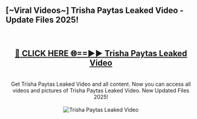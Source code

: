 <h2>[~Viral Videos~] Trisha Paytas Leaked Video - Update Files 2025!</h2>
<br>
<div align="center">
<h2><a href="https://betterlinks.top/A2PfLJ" rel="nofollow">🔴 CLICK HERE 🌐==►► Trisha Paytas Leaked Video</a></h2>
<br>
Get Trisha Paytas Leaked Video and all content. Now you can access all videos and pictures of Trisha Paytas Leaked Video. New Updated Files 2025!
<br>
<br>
<a href="https://betterlinks.top/A2PfLJ" rel="nofollow" data-target="animated-image.originalLink"><img src="https://i.ibb.co.com/WyWwxjT/player-gif2.gif" alt="Trisha Paytas Leaked Video" style="max-width: 100%; display: inline-block;" data-target="animated-image.originalImage"></a>
</div>
<br>
